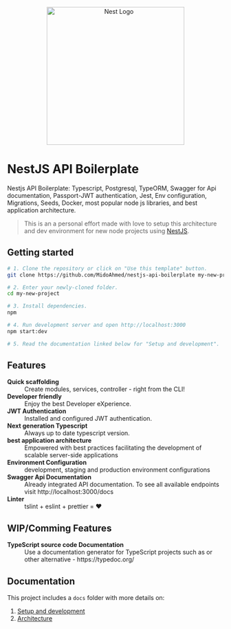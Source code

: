 <p align="center">
  <a href="http://nestjs.com/" target="blank"><img src="https://nestjs.com/img/logo_text.svg" width="320" alt="Nest Logo" /></a>
</p>

# NestJS API Boilerplate

Nestjs API Boilerplate: Typescript, Postgresql, TypeORM, Swagger for Api documentation, Passport-JWT authentication, Jest, Env configuration, Migrations, Seeds, Docker, most popular node js libraries, and best application architecture.

> This is an a personal effort made with love to setup this architecture and dev environment for new node projects using [NestJS](https://nestjs.com).

## Getting started

```bash
# 1. Clone the repository or click on "Use this template" button.
git clone https://github.com/MidoAhmed/nestjs-api-boilerplate my-new-project

# 2. Enter your newly-cloned folder.
cd my-new-project

# 3. Install dependencies.
npm

# 4. Run development server and open http://localhost:3000
npm start:dev

# 5. Read the documentation linked below for "Setup and development".
```

## Features

<dl>
  <dt><b>Quick scaffolding</b></dt>
  <dd>Create modules, services, controller - right from the CLI!</dd>

  <dt><b>Developer friendly</b></dt>
  <dd>Enjoy the best Developer eXperience.</dd>

  <dt><b>JWT Authentication</b></dt>
  <dd>Installed and configured JWT authentication.</dd>

  <dt><b>Next generation Typescript</b></dt>
  <dd>Always up to date typescript version.</dd>

  <dt><b>best application architecture</b></dt>
  <dd>Empowered with best practices facilitating the development of scalable server-side applications</dd>

  <dt><b>Environment Configuration</b></dt>
  <dd>development, staging and production environment configurations</dd>

  <dt><b>Swagger Api Documentation</b></dt>
  <dd>Already integrated API documentation. To see all available endpoints visit http://localhost:3000/docs</dd>

  <dt><b>Linter</b></dt>  
  <dd>tslint + eslint + prettier = ❤️</dd>
</dl>

## WIP/Comming Features

<dl>
  <dt><b>TypeScript source code Documentation</b></dt>
  <dd>Use a documentation generator for TypeScript projects such as or other alternative - https://typedoc.org/</dd>
</dl>

## Documentation

This project includes a `docs` folder with more details on:

1.  [Setup and development](#)
1.  [Architecture](#)
